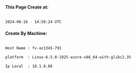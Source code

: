 
   
#### This Page Create at:

```bash

2024-08-16 - 14:58:24 UTC

```

#### Create By Machine:

```bash

Host Name : fv-az1345-791

platform  : Linux-6.5.0-1025-azure-x86_64-with-glibc2.35

Ip Local  : 10.1.0.86

```

